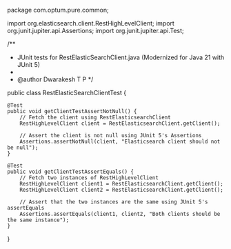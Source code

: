 package com.optum.pure.common;

import org.elasticsearch.client.RestHighLevelClient;
import org.junit.jupiter.api.Assertions;
import org.junit.jupiter.api.Test;

/**
 * JUnit tests for RestElasticSearchClient.java (Modernized for Java 21 with JUnit 5)
 *
 * @author Dwarakesh T P
 */

public class RestElasticSearchClientTest {

    @Test
    public void getClientTestAssertNotNull() {
        // Fetch the client using RestElasticsearchClient
        RestHighLevelClient client = RestElasticsearchClient.getClient();
        
        // Assert the client is not null using JUnit 5's Assertions
        Assertions.assertNotNull(client, "Elasticsearch client should not be null");
    }

    @Test
    public void getClientTestAssertEquals() {
        // Fetch two instances of RestHighLevelClient
        RestHighLevelClient client1 = RestElasticsearchClient.getClient();
        RestHighLevelClient client2 = RestElasticsearchClient.getClient();
        
        // Assert that the two instances are the same using JUnit 5's assertEquals
        Assertions.assertEquals(client1, client2, "Both clients should be the same instance");
    }
}
